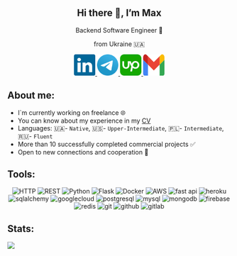 <div id="header" align="center">
    <h2>Hi there 👋, I’m Max</h2>
    <p>Backend Software Engineer 🤖</p>
    <p>from Ukraine 🇺🇦</p>
</div>
<div id="social" align="center">
    <a href="https://www.linkedin.com/in/maksym-mishak-8012a128b/">
        <img src="./logo/Socials.svg" alt="LinkedIn" width="48" height="48">
    </a>
    <a href="https://t.me/explosive_band">
        <img src="./logo/Socials(1).svg" alt="Telegram" width="48" height="48">
    </a>
    <a href="https://www.upwork.com/freelancers/~01ad05b16fc311ce76?mp_source=share">
        <img src="./logo/upwork-roundedsquare-1 2.svg" alt="Upwork" width="48" height="48">
    </a>
    <a href="mailto:mishakmaksym@gmail.com">
        <img src="./logo/Group.svg" alt="Gmail" width="48" height="48">
    </a>
</div>

<h2><b>About me:</b></h2>

- I`m currently working on freelance 🌐
- You can know about my experience in my [CV](./resume/resume-eng.pdf)
- Languages: 🇺🇦- `Native`, 🇺🇸- `Upper-Intermediate`, 🇵🇱- `Intermediate`, 🇷🇺- `Fluent`
- More than 10 successfully completed commercial projects ✅
- Open to new connections and cooperation 👥

<h2><b>Tools: </b></h2>
<div id="tools" align="center">
	<img width="48" src="https://user-images.githubusercontent.com/25181517/192107854-765620d7-f909-4953-a6da-36e1ef69eea6.png" alt="HTTP" title="HTTP"/>
	<img width="48" src="https://user-images.githubusercontent.com/25181517/192107858-fe19f043-c502-4009-8c47-476fc89718ad.png" alt="REST" title="REST"/>
	<img width="48" src="https://user-images.githubusercontent.com/25181517/183423507-c056a6f9-1ba8-4312-a350-19bcbc5a8697.png" alt="Python" title="Python"/>
	<img width="48" src="https://user-images.githubusercontent.com/25181517/183423775-2276e25d-d43d-4e58-890b-edbc88e915f7.png" alt="Flask" title="Flask"/>
	<img width="48" src="https://user-images.githubusercontent.com/25181517/117207330-263ba280-adf4-11eb-9b97-0ac5b40bc3be.png" alt="Docker" title="Docker"/>
	<img width="48" src="https://user-images.githubusercontent.com/25181517/183896132-54262f2e-6d98-41e3-8888-e40ab5a17326.png" alt="AWS" title="AWS"/>
    <img width="48" src="https://cdn.jsdelivr.net/gh/devicons/devicon@latest/icons/fastapi/fastapi-original.svg" alt="fast api" title="fast api"/>
    <img width="48" src="https://cdn.jsdelivr.net/gh/devicons/devicon@latest/icons/heroku/heroku-original.svg" alt="heroku" title="heroku"/>
    <img width="48" src="https://cdn.jsdelivr.net/gh/devicons/devicon@latest/icons/sqlalchemy/sqlalchemy-original-wordmark.svg" alt="sqlalchemy" title="sqlalchemy"/>
    <img width="48" src="https://cdn.jsdelivr.net/gh/devicons/devicon@latest/icons/googlecloud/googlecloud-original.svg" alt="googlecloud" title="googlecloud"/>
    <img width="48" src="https://cdn.jsdelivr.net/gh/devicons/devicon@latest/icons/postgresql/postgresql-original-wordmark.svg" alt="postgresql" title="postgresql"/>
    <img width="48" src="https://cdn.jsdelivr.net/gh/devicons/devicon@latest/icons/mysql/mysql-original-wordmark.svg" alt="mysql" title="mysql"/>
    <img width="48" src="https://cdn.jsdelivr.net/gh/devicons/devicon@latest/icons/mongodb/mongodb-original-wordmark.svg" alt="mongodb" title="mongodb"/>
    <img width="48" src="https://cdn.jsdelivr.net/gh/devicons/devicon@latest/icons/firebase/firebase-original-wordmark.svg" alt="firebase" title="firebase"/>
    <img width="48" src="https://cdn.jsdelivr.net/gh/devicons/devicon@latest/icons/redis/redis-original-wordmark.svg" alt="redis" title="redis"/>
    <img width="48" src="https://cdn.jsdelivr.net/gh/devicons/devicon@latest/icons/git/git-original-wordmark.svg" alt="git" title="git"/>
    <img width="48" src="https://cdn.jsdelivr.net/gh/devicons/devicon@latest/icons/github/github-original-wordmark.svg" alt="github" title="github"/>
    <img width="48" src="https://cdn.jsdelivr.net/gh/devicons/devicon@latest/icons/gitlab/gitlab-original-wordmark.svg" alt="gitlab" title="gitlab"/>
          
</div>

<h2><b>Stats: </b></h2>

![](http://github-profile-summary-cards.vercel.app/api/cards/profile-details?username=Expband&theme=apprentice) 

<!--
**Expband/Expband** is a ✨ _special_ ✨ repository because its `README.md` (this file) appears on your GitHub profile.

Here are some ideas to get you started:

- 🔭 I’m currently working on ...
- 🌱 I’m currently learning ...
- 👯 I’m looking to collaborate on ...
- 🤔 I’m looking for help with ...
- 💬 Ask me about ...
- 📫 How to reach me: ...
- 😄 Pronouns: ...
- ⚡ Fun fact: ...
-->
